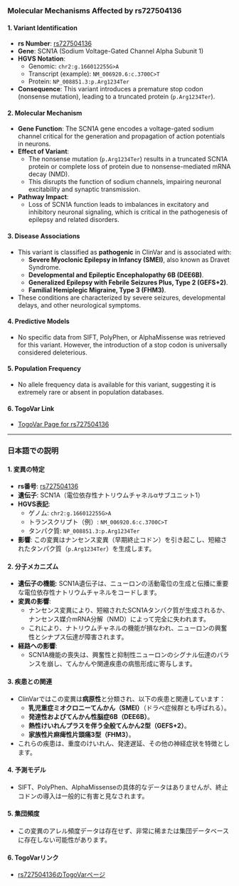 ### Molecular Mechanisms Affected by rs727504136

#### 1. **Variant Identification**
   - **rs Number**: [rs727504136](https://identifiers.org/dbsnp/rs727504136)
   - **Gene**: SCN1A (Sodium Voltage-Gated Channel Alpha Subunit 1)
   - **HGVS Notation**:
     - Genomic: `chr2:g.166012255G>A`
     - Transcript (example): `NM_006920.6:c.3700C>T`
     - Protein: `NP_008851.3:p.Arg1234Ter`
   - **Consequence**: This variant introduces a premature stop codon (nonsense mutation), leading to a truncated protein (`p.Arg1234Ter`).

#### 2. **Molecular Mechanism**
   - **Gene Function**: The SCN1A gene encodes a voltage-gated sodium channel critical for the generation and propagation of action potentials in neurons.
   - **Effect of Variant**:
     - The nonsense mutation (`p.Arg1234Ter`) results in a truncated SCN1A protein or complete loss of protein due to nonsense-mediated mRNA decay (NMD).
     - This disrupts the function of sodium channels, impairing neuronal excitability and synaptic transmission.
   - **Pathway Impact**:
     - Loss of SCN1A function leads to imbalances in excitatory and inhibitory neuronal signaling, which is critical in the pathogenesis of epilepsy and related disorders.

#### 3. **Disease Associations**
   - This variant is classified as **pathogenic** in ClinVar and is associated with:
     - **Severe Myoclonic Epilepsy in Infancy (SMEI)**, also known as Dravet Syndrome.
     - **Developmental and Epileptic Encephalopathy 6B (DEE6B)**.
     - **Generalized Epilepsy with Febrile Seizures Plus, Type 2 (GEFS+2)**.
     - **Familial Hemiplegic Migraine, Type 3 (FHM3)**.
   - These conditions are characterized by severe seizures, developmental delays, and other neurological symptoms.

#### 4. **Predictive Models**
   - No specific data from SIFT, PolyPhen, or AlphaMissense was retrieved for this variant. However, the introduction of a stop codon is universally considered deleterious.

#### 5. **Population Frequency**
   - No allele frequency data is available for this variant, suggesting it is extremely rare or absent in population databases.

#### 6. **TogoVar Link**
   - [TogoVar Page for rs727504136](https://togovar.org/variant/2-166012255-G-A)

---

### 日本語での説明

#### 1. **変異の特定**
   - **rs番号**: [rs727504136](https://identifiers.org/dbsnp/rs727504136)
   - **遺伝子**: SCN1A（電位依存性ナトリウムチャネルαサブユニット1）
   - **HGVS表記**:
     - ゲノム: `chr2:g.166012255G>A`
     - トランスクリプト（例）: `NM_006920.6:c.3700C>T`
     - タンパク質: `NP_008851.3:p.Arg1234Ter`
   - **影響**: この変異はナンセンス変異（早期終止コドン）を引き起こし、短縮されたタンパク質（`p.Arg1234Ter`）を生成します。

#### 2. **分子メカニズム**
   - **遺伝子の機能**: SCN1A遺伝子は、ニューロンの活動電位の生成と伝播に重要な電位依存性ナトリウムチャネルをコードします。
   - **変異の影響**:
     - ナンセンス変異により、短縮されたSCN1Aタンパク質が生成されるか、ナンセンス媒介mRNA分解（NMD）によって完全に失われます。
     - これにより、ナトリウムチャネルの機能が損なわれ、ニューロンの興奮性とシナプス伝達が障害されます。
   - **経路への影響**:
     - SCN1A機能の喪失は、興奮性と抑制性ニューロンのシグナル伝達のバランスを崩し、てんかんや関連疾患の病態形成に寄与します。

#### 3. **疾患との関連**
   - ClinVarではこの変異は**病原性**と分類され、以下の疾患と関連しています：
     - **乳児重症ミオクロニーてんかん（SMEI）**（ドラベ症候群とも呼ばれる）。
     - **発達性およびてんかん性脳症6B（DEE6B）**。
     - **熱性けいれんプラスを伴う全般てんかん2型（GEFS+2）**。
     - **家族性片麻痺性片頭痛3型（FHM3）**。
   - これらの疾患は、重度のけいれん、発達遅延、その他の神経症状を特徴とします。

#### 4. **予測モデル**
   - SIFT、PolyPhen、AlphaMissenseの具体的なデータはありませんが、終止コドンの導入は一般的に有害と見なされます。

#### 5. **集団頻度**
   - この変異のアレル頻度データは存在せず、非常に稀または集団データベースに存在しない可能性があります。

#### 6. **TogoVarリンク**
   - [rs727504136のTogoVarページ](https://togovar.org/variant/2-166012255-G-A)